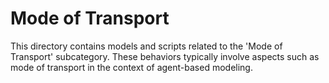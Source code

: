 # Mode of Transport

This directory contains models and scripts related to the 'Mode of Transport' subcategory. These behaviors typically involve aspects such as mode of transport in the context of agent-based modeling.

